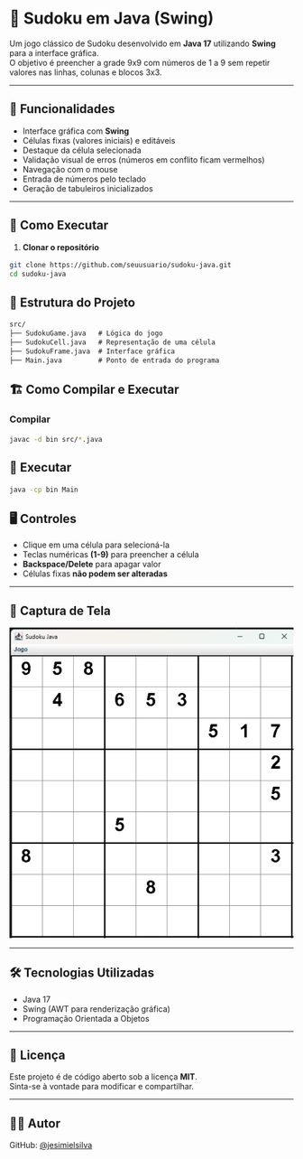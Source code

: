# 🧩 Sudoku em Java (Swing)

Um jogo clássico de Sudoku desenvolvido em **Java 17** utilizando **Swing** para a interface gráfica.  
O objetivo é preencher a grade 9x9 com números de 1 a 9 sem repetir valores nas linhas, colunas e blocos 3x3.

---

## 📌 Funcionalidades
- Interface gráfica com **Swing**
- Células fixas (valores iniciais) e editáveis
- Destaque da célula selecionada
- Validação visual de erros (números em conflito ficam vermelhos)
- Navegação com o mouse
- Entrada de números pelo teclado
- Geração de tabuleiros inicializados

---

## 🚀 Como Executar
1. **Clonar o repositório**
```bash
git clone https://github.com/seuusuario/sudoku-java.git
cd sudoku-java
```

## 📂 Estrutura do Projeto
```plaintext
src/
├── SudokuGame.java   # Lógica do jogo
├── SudokuCell.java   # Representação de uma célula
├── SudokuFrame.java  # Interface gráfica
├── Main.java         # Ponto de entrada do programa
```

## 🏗️ Como Compilar e Executar

### Compilar
```bash
javac -d bin src/*.java
```

## 🚀 Executar
```bash
java -cp bin Main
```

## 🖥️ Controles
- Clique em uma célula para selecioná-la  
- Teclas numéricas **(1-9)** para preencher a célula  
- **Backspace/Delete** para apagar valor  
- Células fixas **não podem ser alteradas**  

---

## 📸 Captura de Tela
<img src="img/tela do jogo.png" alt="Tela do Jogo">

---

## 🛠️ Tecnologias Utilizadas
- Java 17  
- Swing (AWT para renderização gráfica)  
- Programação Orientada a Objetos  

---

## 📜 Licença
Este projeto é de código aberto sob a licença **MIT**.  
Sinta-se à vontade para modificar e compartilhar.

---

## 👨‍💻 Autor
GitHub: [@jesimielsilva](https://github.com/jesimielsilva)
